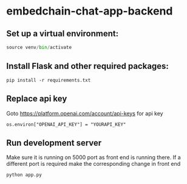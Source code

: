 # embedchain-chat-app-backend

## Set up a virtual environment:
```python -m venv venv
source venv/bin/activate
```


## Install Flask and other required packages:
```
pip install -r requirements.txt
```

## Replace api key 
Goto https://platform.openai.com/account/api-keys for api key
```
os.environ["OPENAI_API_KEY"] = "YOURAPI_KEY"
```

## Run development server

Make sure it is running on 5000 port as front end is running there. If a different port is required make the corresponding change in front end
```
python app.py
```